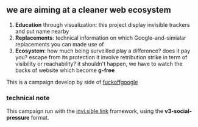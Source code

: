 ## we are aiming at a cleaner web ecosystem

1. **Education** through visualization: this project display invisible trackers and put name nearby
2. **Replacements**: technical information on which Google-and-simialar replacements you can made use of
3. **Ecosystem**: how much being surveilled play a difference? does it pay you? escape from its protection it involve retribution strike in term of visibility or reachability? it shouldn't happen, we have to watch the backs of website which become **g-free**

This is a campaign develop by side of [fuckoffgoogle](https://fuckoffgoogle.de)

### technical note

This campaign run with the [invi.sible.link](https://invi.sible.link) framework, using the **v3-social-pressure** format.
